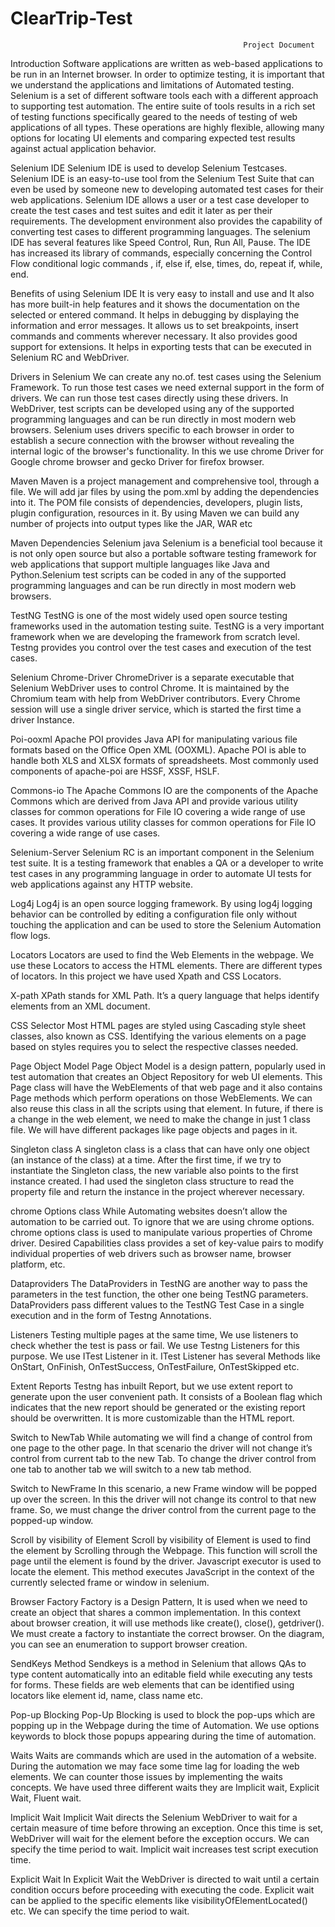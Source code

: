 # ClearTrip-Test
                                                        Project Document

Introduction
         Software applications are written as web-based applications to be run in an Internet browser. In order to optimize testing, it is important that we understand the applications and limitations of Automated testing. Selenium is a set of different software tools each with a different approach to supporting test automation. The entire suite of tools results in a rich set of testing functions specifically geared to the needs of testing of web applications of all types. These operations are highly flexible, allowing many options for locating UI elements and comparing expected test results against actual application behavior.

Selenium IDE
           Selenium IDE is used to develop Selenium Testcases.  Selenium IDE is an easy-to-use tool from the Selenium Test Suite that can even be used by someone new to developing automated test cases for their web applications. Selenium IDE allows a user or a test case developer to create the test cases and test suites and edit it later as per their requirements. The development environment also provides the capability of converting test cases to different programming languages. The selenium IDE has several features like Speed Control, Run, Run All, Pause. The IDE has increased its library of commands, especially concerning the Control Flow conditional logic commands , if, else if, else, times, do, repeat if, while, end.

Benefits of using Selenium IDE
           It is very easy to install and use and It also has more built-in help features and it shows the documentation on the selected or entered command. It helps in debugging by displaying the information and error messages. It allows us to set breakpoints, insert commands and comments wherever necessary. It also provides good support for extensions. It helps in exporting tests that can be executed in Selenium RC and WebDriver. 

Drivers in Selenium
           We can create any no.of. test cases using the Selenium Framework. To run those test cases we need external support in the form of drivers. We can run those test cases directly using these drivers. In WebDriver, test scripts can be developed using any of the supported programming languages and can be run directly in most modern web browsers. Selenium uses drivers specific to each browser in order to establish a secure connection with the browser without revealing the internal logic of the browser's functionality. In this we use chrome Driver for Google chrome browser and gecko Driver for firefox browser.

Maven
       Maven is a project management and comprehensive tool, through a file. We will add jar files by using the pom.xml by adding the dependencies into it. The POM file consists of dependencies, developers, plugin lists, plugin configuration, resources in it. By using  Maven we can build any number of projects into output types like the JAR, WAR etc

Maven Dependencies
 Selenium java
       Selenium is a beneficial tool because it is not only open source but also a portable software testing framework for web applications that support multiple languages like Java and Python.Selenium test scripts  can be coded in any of the supported programming languages and can be run directly in most modern web browsers.

 TestNG
         TestNG is one of the most widely used open source testing frameworks used in the automation testing suite. TestNG is a very important framework when we are developing the framework from scratch level. Testng  provides you control over the test cases and execution of the test cases.
  
Selenium Chrome-Driver
         ChromeDriver is a separate executable that Selenium WebDriver uses to control Chrome. It is maintained by the Chromium team with help from WebDriver contributors. Every Chrome session will use a single driver  service, which is started the first time a driver Instance.

 Poi-ooxml
          Apache POI provides Java API for manipulating various file formats based on the Office Open XML (OOXML). Apache POI is able to handle both XLS and XLSX formats of spreadsheets. Most commonly used components of apache-poi are HSSF, XSSF, HSLF.       
 
Commons-io
          The Apache Commons IO are the components of the Apache Commons which are derived from Java API and provide various utility classes for common operations for File IO covering a wide range of use cases.  It provides various utility classes for common operations for File IO covering a wide range of use cases. 
           
Selenium-Server
        Selenium RC is an important component in the Selenium test suite. It is a testing framework that enables a QA or a developer to write test cases in any programming language in order to automate UI tests for web applications against any HTTP website.
                 
 Log4j
          Log4j is an open source logging framework. By using log4j logging behavior can be controlled by editing a configuration file only without touching the application  and can be used to store the Selenium Automation flow logs. 
      
Locators 
      Locators are used to find the Web Elements in the webpage. We use these Locators to access the HTML elements. There are different types of locators. In this project we have used Xpath and CSS Locators.

X-path
       XPath stands for XML Path. It’s a query language that helps identify elements from an XML document. 

CSS Selector
       Most HTML pages are styled using Cascading style sheet classes, also known as CSS. Identifying the various elements on a page based on styles requires you to select the respective classes needed.

Page Object Model
             Page Object Model is a design pattern, popularly used in test automation that creates an Object Repository for web UI elements. This Page class will have the WebElements of that web page and it also contains Page methods which perform operations on those WebElements. We can also reuse this class in all the scripts using that element. In future, if there is a change in the web element, we need to make the change in just 1 class file. We will have different packages like page objects and pages in it. 

Singleton class
        A singleton class is a class that can have only one object (an instance of the class) at a time. After the first time, if we try to instantiate the Singleton class, the new variable also points to the first instance created. I had used the singleton class structure to read the property file and return the instance in the project wherever necessary.

chrome Options class
          While Automating websites doesn’t allow the automation to be carried out. To ignore that we are using chrome options. chrome options class is used to manipulate various properties of Chrome driver. Desired Capabilities class provides a set of key-value pairs to modify individual properties of web drivers such as browser name, browser platform, etc.

Dataproviders
            The DataProviders in TestNG are another way to pass the parameters in the test function, the other one being TestNG parameters. DataProviders pass different values to the TestNG Test Case in a single execution and in the form of Testng Annotations. 

Listeners
            Testing multiple pages at the same time, We use listeners to check whether the test is pass or fail. We use Testng Listeners for this purpose. We use ITest Listener in it. ITest Listener has several Methods like OnStart, OnFinish, OnTestSuccess, OnTestFailure, OnTestSkipped etc.

Extent Reports
             Testng has inbuilt Report, but we use extent report to generate upon the user convenient path. It consists of a Boolean flag which indicates that the new report should be generated or the existing report should be overwritten. It is more customizable than the HTML report.

Switch to NewTab
           While automating we will find a change of control from one page to the other page. In that scenario the driver will not change it’s control from current tab to the new Tab. To change the driver control from one tab to another tab we will switch to a new tab method.

Switch to NewFrame
          In this scenario, a new Frame window will be popped up over the screen. In this the driver will not change its control to that new frame. So, we must change the driver control from the current page to the popped-up window.

Scroll by visibility of Element
        Scroll by visibility of Element is used to find the element by Scrolling through the Webpage. This function will scroll the page until the element is found by the driver. Javascript executor is used to locate the element. This method executes JavaScript in the context of the currently selected frame or window in selenium.

Browser Factory
         Factory is a Design Pattern, It is used when we need to create an object that shares a common implementation. In this context about browser creation, it will use methods like create(), close(), getdriver(). We must create a factory to instantiate the correct browser. On the diagram, you can see an enumeration to support browser creation.

SendKeys Method
         Sendkeys is a method in Selenium that allows QAs to type content automatically into an editable field while executing any tests for forms. These fields are web elements that can be identified using locators like element id, name, class name etc.

Pop-up Blocking
           Pop-Up Blocking is used to block the pop-ups which are popping up in the Webpage during the time of Automation. We use options keywords to block those popups appearing during the time of automation.

Waits
     Waits are commands which are used in the automation of a website. During the automation we may face some time lag for loading the web elements. We can counter those issues by implementing the waits concepts. We have used three different waits they are Implicit wait, Explicit Wait, Fluent wait.

Implicit Wait
           Implicit Wait directs the Selenium WebDriver to wait for a certain measure of time before throwing an exception. Once this time is set, WebDriver will wait for the element before the exception occurs. We can specify the time period to wait. Implicit wait increases test script execution time. 

Explicit Wait
          In Explicit Wait the WebDriver is directed to wait until a certain condition occurs before proceeding with executing the code. Explicit wait can be applied to the specific elements like visibilityOfElementLocated() etc. We can specify the time period to wait.





